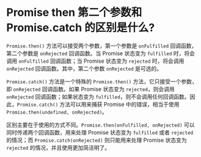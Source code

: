 # Promise then 第二个参数和 Promise.catch 的区别是什么?

`Promise.then()` 方法可以接受两个参数，第一个参数是 `onFulfilled` 回调函数，第二个参数是 `onRejected` 回调函数。当 Promise 状态变为 `fulfilled` 时，将会调用 `onFulfilled` 回调函数；当 Promise 状态变为 `rejected` 时，将会调用 `onRejected` 回调函数。其中，第二个参数 `onRejected` 是可选的。

`Promise.catch()` 方法是一个特殊的 `Promise.then()` 方法，它只接受一个参数，即 `onRejected` 回调函数。如果 Promise 状态变为 `rejected`，则会调用 `onRejected` 回调函数；如果状态变为 `fulfilled`，则不会调用任何回调函数。因此，`Promise.catch()` 方法可以用来捕获 Promise 中的错误，相当于使用 `Promise.then(undefined, onRejected)`。

区别主要在于使用的方式不同。`Promise.then(onFulfilled, onRejected)` 可以同时传递两个回调函数，用来处理 Promise 状态变为 `fulfilled` 或者 `rejected` 的情况；而 `Promise.catch(onRejected)` 则只能用来处理 Promise 状态变为 `rejected` 的情况，并且使用更加简洁明了。
